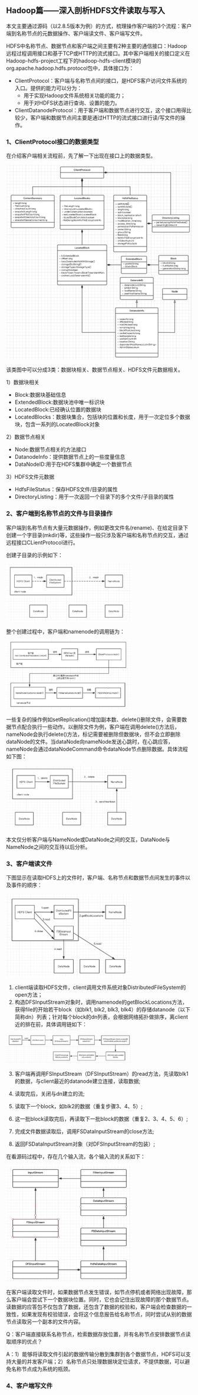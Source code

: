 ## Hadoop篇——深入剖析HDFS文件读取与写入



本文主要通过源码（以2.8.5版本为例）的方式，梳理操作客户端的3个流程：客户端到名称节点的元数据操作、客户端读文件、客户端写文件。

HDFS中名称节点、数据节点和客户端之间主要有2种主要的通信接口：Hadoop远程过程调用接口和基于TCP或HTTP的流式接口。其中客户端相关的接口定义在Hadoop-hdfs-project工程下的hadoop-hdfs-client模块的org.apache.hadoop.hdfs.protocol包中，具体接口为：

- ClientProtocol：客户端与名称节点间的接口，是HDFS客户访问文件系统的入口。提供的能力可以分为：
  - 用于实现Hadoop文件系统相关功能的能力；
  - 用于对HDFS状态进行查询、设置的能力。
- ClientDatanodeProtocol：用于客户端和数据节点进行交互，这个接口用得比较少，客户端和数据节点间主要是通过HTTP的流式接口进行读/写文件的操作。



### 1、ClientProtocol接口的数据类型

在介绍客户端相关流程前，先了解一下出现在接口上的数据类型。

<img src="../img/ClientProtocol类图.png" alt="ClientProtocol类图" style="zoom:67%;" />

该类图中可以分成3类：数据块相关、数据节点相关、HDFS文件元数据相关。

1）数据块相关

- Block:数据块基础信息
- ExtendedBlock:数据块池中唯一标识块
- LocatedBlock:已经确认位置的数据块
- LocatedBlocks：数据块集合，包括块的位置和长度，用于一次定位多个数据块，包含一系列的LocatedBlock对象

2）数据节点相关

- Node:数据节点相关的方法接口
- DatanodeInfo：提供数据节点上的一些度量信息
- DataNodeID:用于在HDFS集群中确定一个数据节点

3）HDFS文件元数据

- HdfsFileStatus：保存HDFS文件/目录的属性
- DirectoryListing：用于一次返回一个目录下的多个文件/子目录的属性

### 2、客户端到名称节点的文件与目录操作

客户端到名称节点有大量元数据操作，例如更改文件名(rename)、在给定目录下创建一个字目录(mkdir)等，这些操作一般只涉及客户端和名称节点的交互，通过远程接口CLientProtocol进行。

创建子目录的示例如下：

<img src="../img/hadoop-客户端创建目录操作.png" alt="hadoop-客户端创建目录操作" style="zoom: 33%;" />

整个创建过程中，客户端和namenode的调用链为：

<img src="../img/Hadoop-客户端创建目录调用链.png" alt="Hadoop-客户端创建目录调用链" style="zoom: 33%;" />

一些复杂的操作例如setReplication()增加副本数、delete()删除文件，会需要数据节点配合执行一些动作。以删除文件为例，客户端在调用delete()方法后，nameNode会执行delete()方法，标记需要被删除但数据块，但不会立即删除dataNode的文件。当dataNode向nameNode发送心跳时，在心跳应答，nameNode会通过dataNodeCommand命令dataNode节点删除数据。具体流程如下图：

<img src="../img/Hadoop-删除文件流程.png" alt="Hadoop-删除文件流程" style="zoom: 33%;" />

本文仅分析客户端与NameNode或DataNode之间的交互，DataNode与NameNode之间的交互待以后分析。

### 3、客户端读文件

下图显示在读取HDFS上的文件时，客户端、名称节点和数据节点间发生的事件以及事件的顺序：

<img src="../img/Hadoop-读取文件流程.png" alt="Hadoop-读取文件流程" style="zoom: 33%;" />

1. client端读取HDFS文件，client调用文件系统对象DistributedFileSystem的open方法；
2. 构造DFSInputStream对象时，调用namenode的getBlockLocations方法，获得file的开始若干block（如blk1, blk2, blk3, blk4）的存储datanode（以下简称dn）列表；针对每个block的dn列表，会根据网络拓扑做排序，离client近的排在前，具体调用链如下：

<img src="../img/Hadoop读取文件-客户端调用链.png" alt="Hadoop读取文件-客户端调用链" style="zoom: 33%;" />

3. 客户端再调用FSInputStream（DFSInputStream）的read方法，先读取blk1的数据，与client最近的datanode建立连接，读取数据;

4. 读取完后，关闭与dn建立的流;

5. 读取下一个block，如blk2的数据（重复步骤3、4、5）;

6. 这一批block读取完后，再读取下一批block的数据（重复2、3、4、5、6）;

7. 完成文件数据读取后，调用FSDataInputStream的close方法;

8. 返回FSDataInputStream对象（对DFSInputStream的包装）;

在看源码过程中，存在几个输入流，各个输入流的关系如下：

<img src="../img/Hadoop-输入流类图.png" alt="Hadoop-输入流类图" style="zoom: 33%;" />

在客户端读取文件时，如果数据节点发生错误，如节点停机或者网络出现故障，那么客户端会尝试下一个数据块位置。同时，它也会记住出现故障的那个数据节点。读数据的应答包不仅包含了数据，还包含了数据的校验和，客户端会检查数据的一致性，如果发现有校验错误，会将这个信息报告给名称节点，同时尝试从别的数据节点读取另一个副本的文件内容。

Q：客户端直接联系名称节点，检索数据存放位置，并有名称节点安排数据节点读取顺序的优点？

A：1）能够将读取文件引起的数据传输分散到集群到各个数据节点，HDFS可以支持大量的并发客户端；2）名称节点只处理数据块定位请求，不提供数据，可以避免名称节点成为系统的瓶颈。

### 4、客户端写文件